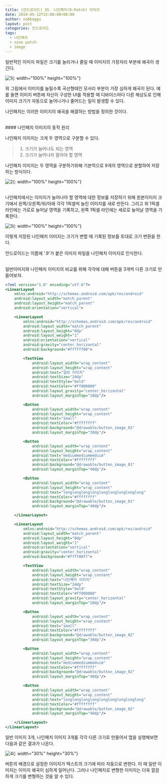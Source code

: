 ```yaml
---
title: (안드로이드) 35. 나인패치(9-Patch) 이미지
date: 2019-05-12T15:00:00+09:00
author: nobbaggu
layout: post
categories: 안드로이드
tags:
  - 나인패치
  - nine patch
  - image
---
```


일반적인 이미지 파일은 크기를 늘리거나 줄일 때 이미지의 가장자리 부분에 왜곡이 생긴다. 

![1](https://nobbaggu.github.io/images/android/35/1.png){: width="100%" height="100%"}

위 그림에서 이미지를 늘릴수록 곡선형태인 모서리 부분이 가장 심하게 왜곡이 된다. 예를 들면 이미지 버튼에 자신이 구성한 UI를 적용할 때 디바이스마다 다른 해상도로 인해 이미지 크기가 자동으로 늘어나거나 줄어드는 일이 발생할 수 있다.

나인패치는 이러한 이미지의 왜곡을 해결하는 방법을 정의한 것이다.

<br>
#### 나인패치 이미지의 동작 원리

나인패치 이미지는 크게 두 영역으로 구분할 수 있다.

>1. 크기가 늘어나도 되는 영역
>2. 크기가 늘어나지 말아야 할 영역

나인패치 이미지는 두 영역을 구분하기위해 기본적으로 9개의 영역으로 분할하여 저장하는 방식이다.

![2](https://nobbaggu.github.io/images/android/35/2.png){: width="100%" height="100%"}

<br>
나인패치에서는 이미지가 늘어나야 할 영역에 대한 정보를 저장하기 위해 원본이미지 크기에서 왼쪽/오른쪽/위/아래 각각 1픽셀씩 늘린 이미지를 새로 만든다. 그리고 위 1픽셀 라인에는 가로로 늘어날 영역을 기록하고, 왼쪽 1픽셀 라인에는 세로로 늘어날 영역을 기록한다.

![3](https://nobbaggu.github.io/images/android/35/3.png){: width="100%" height="100%"}

이렇게 저장된 나인패치 이미지는 크기가 변할 때 기록된 정보를 토대로 크기 변환을 한다.

안드로이드는 이름에 '.9'가 붙은 이미지 파일을 나인패치 이미지로 인식한다.

<br>
일반이미지와 나인패치 이미지의 비교를 위해 각각에 대해 버튼을 3개씩 다른 크기로 만들어보자.

~~~ xml
<?xml version="1.0" encoding="utf-8"?>
<LinearLayout
    xmlns:android="http://schemas.android.com/apk/res/android"
    android:layout_width="match_parent"
    android:layout_height="match_parent"
    android:orientation="vertical">

    <LinearLayout
        xmlns:android="http://schemas.android.com/apk/res/android"
        android:layout_width="match_parent"
        android:layout_height="0dp"
        android:layout_weight="1"
        android:orientation="vertical"
        android:gravity="center_horizontal"
        android:background="#ffffff00">

        <TextView
            android:layout_width="wrap_content"
            android:layout_height="wrap_content"
            android:text="일반 이미지"
            android:textSize="24dp"
            android:textStyle="bold"
            android:textColor="#ff000000"
            android:layout_gravity="center_horizontal"
            android:layout_marginTop="10dp"/>

        <Button
            android:layout_width="wrap_content"
            android:layout_height="wrap_content"
            android:text="small"
            android:textColor="#ffffffff"
            android:background="@drawable/button_image_01"
            android:layout_marginTop="30dp"/>

        <Button
            android:layout_width="wrap_content"
            android:layout_height="wrap_content"
            android:text="mediummediummeduim"
            android:textColor="#ffffffff"
            android:background="@drawable/button_image_01"
            android:layout_marginTop="40dp"/>

        <Button
            android:layout_width="wrap_content"
            android:layout_height="wrap_content"
            android:text="longlonglonglonglonglonglonglonglong"
            android:textColor="#ffffffff"
            android:background="@drawable/button_image_01"
            android:layout_marginTop="40dp"/>

    </LinearLayout>

    <LinearLayout
        xmlns:android="http://schemas.android.com/apk/res/android"
        android:layout_width="match_parent"
        android:layout_height="0dp"
        android:layout_weight="1"
        android:orientation="vertical"
        android:gravity="center_horizontal"
        android:background="#ffff00ff">

        <TextView
            android:layout_width="wrap_content"
            android:layout_height="wrap_content"
            android:text="나인패치 이미지"
            android:textSize="24dp"
            android:textStyle="bold"
            android:textColor="#ff000000"
            android:layout_gravity="center_horizontal"
            android:layout_marginTop="10dp"/>

        <Button
            android:layout_width="wrap_content"
            android:layout_height="wrap_content"
            android:text="small"
            android:textColor="#ffffffff"
            android:background="@drawable/button_image_02"
            android:layout_marginTop="30dp"/>

        <Button
            android:layout_width="wrap_content"
            android:layout_height="wrap_content"
            android:text="mediummediummeduim"
            android:textColor="#ffffffff"
            android:background="@drawable/button_image_02"
            android:layout_marginTop="40dp"/>

        <Button
            android:layout_width="wrap_content"
            android:layout_height="wrap_content"
            android:text="longlonglonglonglonglonglonglonglong"
            android:textColor="#ffffffff"
            android:background="@drawable/button_image_02"
            android:layout_marginTop="40dp"/>

    </LinearLayout>
</LinearLayout>
~~~

일반 이미지 3개, 나인패치 이미지 3개를 각각 다른 크기로 만들어서 앱을 실행해보면 다음과 같은 결과가 나온다.

![4](https://nobbaggu.github.io/images/android/35/4.jpg){: width="30%" height="30%"}

버튼의 배경으로 설정한 이미지가 텍스트의 크기에 따라 자동으로 변한다. 이 때 일반 이미지는 이미지 왜곡이 심하게 일어난다. 그러나 나인패치로 변형한 이미지는 더욱 깔끔하게 크기를 변형하는 것을 알 수 있다.